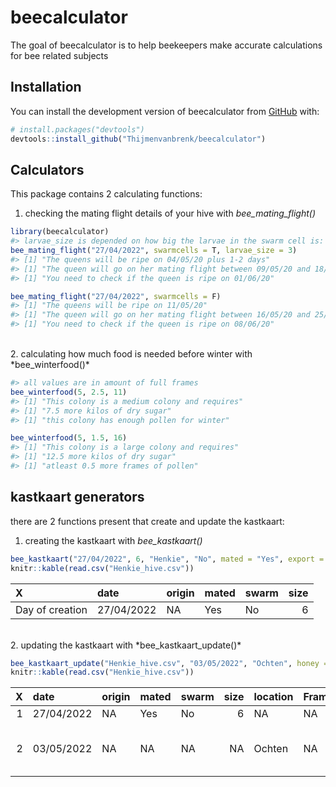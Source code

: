 
<!-- README.md is generated from README.Rmd. Please edit that file -->

# beecalculator

<!-- badges: start -->
<!-- badges: end -->

The goal of beecalculator is to help beekeepers make accurate
calculations for bee related subjects

## Installation

You can install the development version of beecalculator from
[GitHub](https://github.com/) with:

``` r
# install.packages("devtools")
devtools::install_github("Thijmenvanbrenk/beecalculator")
```

## Calculators

This package contains 2 calculating functions:  
1. checking the mating flight details of your hive with
*bee_mating_flight()*

``` r
library(beecalculator)
#> larvae_size is depended on how big the larvae in the swarm cell is: 1 = egg, 2 = small larvae, 3 = big larvae
bee_mating_flight("27/04/2022", swarmcells = T, larvae_size = 3)
#> [1] "The queens will be ripe on 04/05/20 plus 1-2 days"
#> [1] "The queen will go on her mating flight between 09/05/20 and 18/05/20 DO NOT move the hive during this time"
#> [1] "You need to check if the queen is ripe on 01/06/20"

bee_mating_flight("27/04/2022", swarmcells = F)
#> [1] "The queens will be ripe on 11/05/20"
#> [1] "The queen will go on her mating flight between 16/05/20 and 25/05/20 DO NOT move the hive during this time"
#> [1] "You need to check if the queen is ripe on 08/06/20"
```

<br>  
2. calculating how much food is needed before winter with
*bee_winterfood()*

``` r
#> all values are in amount of full frames
bee_winterfood(5, 2.5, 11)
#> [1] "This colony is a medium colony and requires"
#> [1] "7.5 more kilos of dry sugar"
#> [1] "this colony has enough pollen for winter"

bee_winterfood(5, 1.5, 16)
#> [1] "This colony is a large colony and requires"
#> [1] "12.5 more kilos of dry sugar"
#> [1] "atleast 0.5 more frames of pollen"
```

## kastkaart generators

there are 2 functions present that create and update the kastkaart:  
1. creating the kastkaart with *bee_kastkaart()*

``` r
bee_kastkaart("27/04/2022", 6, "Henkie", "No", mated = "Yes", export = TRUE)
knitr::kable(read.csv("Henkie_hive.csv"))
```

| X               | date       | origin | mated | swarm | size |
|:----------------|:-----------|:-------|:------|:------|-----:|
| Day of creation | 27/04/2022 | NA     | Yes   | No    |    6 |

<br>  
2. updating the kastkaart with *bee_kastkaart_update()*

``` r
bee_kastkaart_update("Henkie_hive.csv", "03/05/2022", "Ochten", honey = 2, extra1 = "Extra checkup to illustrate function")
knitr::kable(read.csv("Henkie_hive.csv"))
```

|   X | date       | origin | mated | swarm | size | location | Frames.of.brood | Frames.of.pollen | Frames.of.honey | Swarm.cells.present. | Side.note.1                          | Side.note.2 |
|----:|:-----------|:-------|:------|:------|-----:|:---------|:----------------|:-----------------|----------------:|:---------------------|:-------------------------------------|:------------|
|   1 | 27/04/2022 | NA     | Yes   | No    |    6 | NA       | NA              | NA               |              NA | NA                   | NA                                   | NA          |
|   2 | 03/05/2022 | NA     | NA    | NA    |   NA | Ochten   | NA              | NA               |               2 | NA                   | Extra checkup to illustrate function | NA          |
